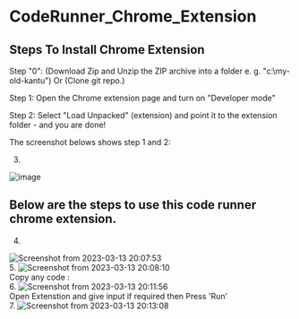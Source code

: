 # CodeRunner_Chrome_Extension
<h2> Steps To Install Chrome Extension</h2>
Step "0": (Download Zip and Unzip the ZIP archive into a folder e. g. "c:\my-old-kantu") Or (Clone git repo.)

Step 1: Open the Chrome extension page and turn on "Developer mode"

Step 2: Select "Load Unpacked" (extension) and point it to the extension folder - and you are done!

The screenshot belows shows step 1 and 2:

3. 
![image](https://user-images.githubusercontent.com/97088265/224654281-96a04f7d-a57a-4101-a340-c9c82412e821.png)

<h2> Below are the steps to use this code runner chrome extension.</h2>

4. 
![Screenshot from 2023-03-13 20:07:53](https://user-images.githubusercontent.com/97088265/224656578-a5e60d8f-7350-4130-8816-327335810b75.png)
<br>
5. 
![Screenshot from 2023-03-13 20:08:10](https://user-images.githubusercontent.com/97088265/224656589-18f6e9f0-c6ce-4a44-bc0d-c00590043ee6.png)
<br>
Copy any code : 
<br>
6. 
![Screenshot from 2023-03-13 20:11:56](https://user-images.githubusercontent.com/97088265/224656995-4b8c8676-407b-4b8d-98a3-29ef95cb36fb.png)
<br>
Open Extenstion and give input if required then Press 'Run'
<br>
7. 
![Screenshot from 2023-03-13 20:13:08](https://user-images.githubusercontent.com/97088265/224657241-c5edca15-5da0-449c-952d-ee577a793cdc.png)
